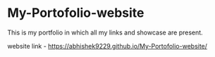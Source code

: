 # My-Portofolio-website
This is my portfolio in which all my links and showcase are present.

website link - https://abhishek9229.github.io/My-Portofolio-website/
